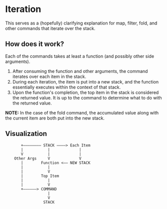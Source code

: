 # Iteration
This serves as a (hopefully) clarifying explanation for map, filter, fold, and other commands that iterate over the stack.

## How does it work?
Each of the commands takes at least a function (and possibly other side arguments).

1. After consuming the function and other arguments, the command iterates over each item in the stack.
2. During each iteration, the item is put into a new stack, and the function essentially executes within the context of that stack.
3. Upon the function's completion, the top item in the stack is considered the returned value. It is up to the command to determine what to do with the returned value.

**NOTE:** In the case of the fold command, the accumulated value along with the current item are both put into the new stack.

## Visualization
```
       +–––––––– STACK ––––> Each Item
       |           |             |
       V           |             |
    Other Args     V             V
       |        Function <–– NEW STACK
       |           |
       |           V
       |        Top Item
       |           |
       |           V
       +––––––> COMMAND
                   |
                   V
                 STACK
```
